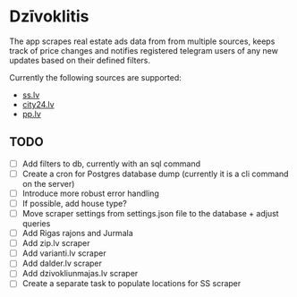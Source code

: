# Dzīvoklitis

The app scrapes real estate ads data from from multiple sources, keeps track of price changes and notifies registered telegram users of any new updates based on their defined filters.

Currently the following sources are supported:

- [ss.lv](https://www.ss.com)
- [city24.lv](https://https://www.city24.lv)
- [pp.lv](https://pp.lv)

## TODO

- [ ] Add filters to db, currently with an sql command
- [ ] Create a cron for Postgres database dump (currently it is a cli command on the server)
- [ ] Introduce more robust error handling
- [ ] If possible, add house type?
- [ ] Move scraper settings from settings.json file to the database + adjust queries
- [ ] Add Rigas rajons and Jurmala
- [ ] Add zip.lv scraper
- [ ] Add varianti.lv scraper
- [ ] Add dalder.lv scraper
- [ ] Add dzivokliunmajas.lv scraper
- [ ] Create a separate task to populate locations for SS scraper
